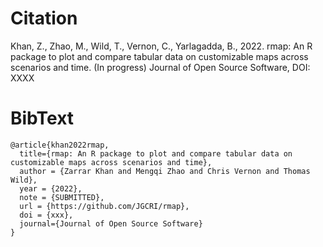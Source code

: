 
<!-------------------------->
<!-------------------------->
# Citation
<!-------------------------->
<!-------------------------->

Khan, Z., Zhao, M., Wild, T., Vernon, C., Yarlagadda, B., 2022. rmap: An R package to plot and compare tabular data on customizable maps across scenarios and time. (In progress) Journal of Open Source Software, DOI: XXXX


<!-------------------------->
<!-------------------------->
# BibText
<!-------------------------->
<!-------------------------->

```
@article{khan2022rmap,
  title={rmap: An R package to plot and compare tabular data on customizable maps across scenarios and time},
  author = {Zarrar Khan and Mengqi Zhao and Chris Vernon and Thomas Wild},
  year = {2022},
  note = {SUBMITTED},
  url = {https://github.com/JGCRI/rmap},
  doi = {xxx},
  journal={Journal of Open Source Software}
}
```
